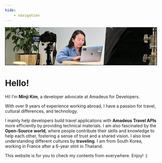 ```yaml
---
hide:
    - navigation
---
```


![Minji-Main-image](/docs/blog/images/main-image.png)

# Hello! 

Hi! I’m **Minji Kim**, a developer advocate at Amadeus for Developers.

With over 9 years of experience working abroad, I have a passion for travel, cultural differences, and technology. 

I mainly help developers build travel applications with **Amadeus Travel APIs** more efficiently by providing technical materials. I am also fascinated by the **Open-Source world**, where people contribute their skills and knowledge to help each other, fostering a sense of trust and a shared vision. I also love understanding different cultures by **traveling**. I am from South Korea, working in France after a 6-year stint in Thailand. 

This website is for you to check my contents from everywhere. Enjoy! :)

